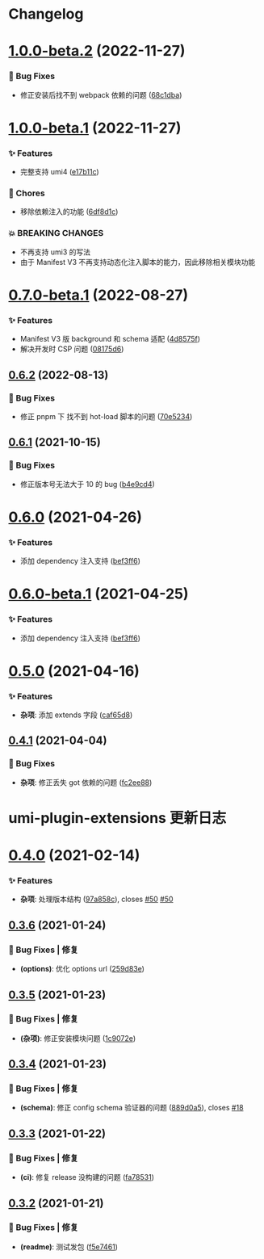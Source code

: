 # Changelog

# [1.0.0-beta.2](https://github.com/arvinxx/umi-plugin-extensions/compare/v1.0.0-beta.1...v1.0.0-beta.2) (2022-11-27)

### 🐛 Bug Fixes

- 修正安装后找不到 webpack 依赖的问题 ([68c1dba](https://github.com/arvinxx/umi-plugin-extensions/commit/68c1dba))

# [1.0.0-beta.1](https://github.com/arvinxx/umi-plugin-extensions/compare/v0.7.0-beta.1...v1.0.0-beta.1) (2022-11-27)

### ✨ Features

- 完整支持 umi4 ([e17b11c](https://github.com/arvinxx/umi-plugin-extensions/commit/e17b11c))

### 🎫 Chores

- 移除依赖注入的功能 ([6df8d1c](https://github.com/arvinxx/umi-plugin-extensions/commit/6df8d1c))

### 💥 BREAKING CHANGES

- 不再支持 umi3 的写法
- 由于 Manifest V3 不再支持动态化注入脚本的能力，因此移除相关模块功能

# [0.7.0-beta.1](https://github.com/arvinxx/umi-plugin-extensions/compare/v0.6.2...v0.7.0-beta.1) (2022-08-27)

### ✨ Features

- Manifest V3 版 background 和 schema 适配 ([4d8575f](https://github.com/arvinxx/umi-plugin-extensions/commit/4d8575f))
- 解决开发时 CSP 问题 ([08175d6](https://github.com/arvinxx/umi-plugin-extensions/commit/08175d6))

## [0.6.2](https://github.com/arvinxx/umi-plugin-extensions/compare/v0.6.1...v0.6.2) (2022-08-13)

### 🐛 Bug Fixes

- 修正 pnpm 下 找不到 hot-load 脚本的问题 ([70e5234](https://github.com/arvinxx/umi-plugin-extensions/commit/70e5234))

## [0.6.1](https://github.com/arvinxx/umi-plugin-extensions/compare/v0.6.0...v0.6.1) (2021-10-15)

### 🐛 Bug Fixes

- 修正版本号无法大于 10 的 bug ([b4e9cd4](https://github.com/arvinxx/umi-plugin-extensions/commit/b4e9cd4))

# [0.6.0](https://github.com/arvinxx/umi-plugin-extensions/compare/v0.5.0...v0.6.0) (2021-04-26)

### ✨ Features

- 添加 dependency 注入支持 ([bef3ff6](https://github.com/arvinxx/umi-plugin-extensions/commit/bef3ff6))

# [0.6.0-beta.1](https://github.com/arvinxx/umi-plugin-extensions/compare/v0.5.0...v0.6.0-beta.1) (2021-04-25)

### ✨ Features

- 添加 dependency 注入支持 ([bef3ff6](https://github.com/arvinxx/umi-plugin-extensions/commit/bef3ff6))

# [0.5.0](https://github.com/arvinxx/umi-plugin-extensions/compare/v0.4.1...v0.5.0) (2021-04-16)

### ✨ Features

- **杂项**: 添加 extends 字段 ([caf65d8](https://github.com/arvinxx/umi-plugin-extensions/commit/caf65d8))

## [0.4.1](https://github.com/arvinxx/umi-plugin-extensions/compare/v0.4.0...v0.4.1) (2021-04-04)

### 🐛 Bug Fixes

- **杂项**: 修正丢失 got 依赖的问题 ([fc2ee88](https://github.com/arvinxx/umi-plugin-extensions/commit/fc2ee88))

# umi-plugin-extensions 更新日志

# [0.4.0](https://github.com/arvinxx/umi-plugin-extensions/compare/v0.3.6...v0.4.0) (2021-02-14)

### ✨ Features

- **杂项**: 处理版本结构 ([97a858c](https://github.com/arvinxx/umi-plugin-extensions/commit/97a858c)), closes [#50](https://github.com/arvinxx/umi-plugin-extensions/issues/50) [#50](https://github.com/arvinxx/umi-plugin-extensions/issues/50)

## [0.3.6](https://github.com/arvinxx/umi-plugin-extensions/compare/v0.3.5...v0.3.6) (2021-01-24)

### 🐛 Bug Fixes | 修复

- **(options)**: 优化 options url ([259d83e](https://github.com/arvinxx/umi-plugin-extensions/commit/259d83e))

## [0.3.5](https://github.com/arvinxx/umi-plugin-extensions/compare/v0.3.4...v0.3.5) (2021-01-23)

### 🐛 Bug Fixes | 修复

- **(杂项)**: 修正安装模块问题 ([1c9072e](https://github.com/arvinxx/umi-plugin-extensions/commit/1c9072e))

## [0.3.4](https://github.com/arvinxx/umi-plugin-extensions/compare/v0.3.3...v0.3.4) (2021-01-23)

### 🐛 Bug Fixes | 修复

- **(schema)**: 修正 config schema 验证器的问题 ([889d0a5](https://github.com/arvinxx/umi-plugin-extensions/commit/889d0a5)), closes [#18](https://github.com/arvinxx/umi-plugin-extensions/issues/18)

## [0.3.3](https://github.com/arvinxx/umi-plugin-extensions/compare/v0.3.2...v0.3.3) (2021-01-22)

### 🐛 Bug Fixes | 修复

- **(ci)**: 修复 release 没构建的问题 ([fa78531](https://github.com/arvinxx/umi-plugin-extensions/commit/fa78531))

## [0.3.2](https://github.com/arvinxx/umi-plugin-extensions/compare/v0.3.1...v0.3.2) (2021-01-21)

### 🐛 Bug Fixes | 修复

- **(readme)**: 测试发包 ([f5e7461](https://github.com/arvinxx/umi-plugin-extensions/commit/f5e7461))
